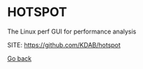 # HOTSPOT
 
 The Linux perf GUI for performance analysis
 
 SITE: https://github.com/KDAB/hotspot

 [Go back](https://portable-linux-apps.github.io/apps.html)
